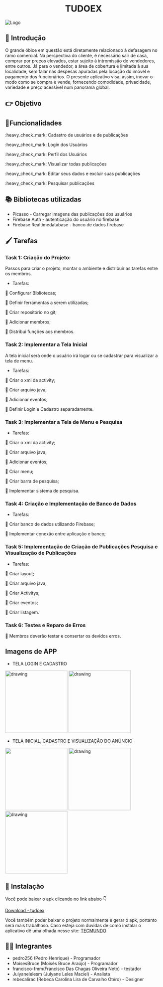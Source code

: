 
<h1 align="center"> TUDOEX </h1>

![Logo](https://res.cloudinary.com/dzf56esap/image/upload/v1605906242/tdx/TudoE_i3kfrc.png)


## 📃 **Introdução**
  O grande óbice em questão está diretamente relacionado à defasagem no ramo comercial.   Na perspectiva do cliente, é necessário sair de casa, comprar por preços elevados, estar sujeito à intromissão de vendedores, entre outros. Já para o vendedor, a área de cobertura é limitada à sua localidade, sem falar nas despesas apuradas pela locação do imóvel e pagamento dos funcionários. O presente aplicativo visa, assim, inovar o modo como se compra e vende, fornecendo comodidade, privacidade, variedade e preço acessível num panorama global.
## 👉 **Objetivo**
##  📑**Funcionalidades**
<p>:heavy_check_mark: Cadastro de usuários e de publicações</p>
<p>:heavy_check_mark: Login dos Usuários </p>
<p>:heavy_check_mark: Perfil dos Usuários</p>
<p>:heavy_check_mark: Visualizar todas publicações</p>
<p>:heavy_check_mark: Editar seus dados e excluir suas publicações</p>
<p>:heavy_check_mark: Pesquisar publicações</p>

## 📚 **Bibliotecas utilizadas**
<ul>
  <li>Picasso - Carregar imagens das publicações dos usuários</li>
  <li>Firebase Auth - autenticação do usuário no firebase</li>
  <li>Firebase Realtimedatabase - banco de dados firebase</li>
</ul>

## 🖌 **Tarefas**

### Task 1: Criação do Projeto:
Passos para criar o projeto, montar o ambiente e distribuir as tarefas entre os membros.
* Tarefas:
<p>📍 Configurar Bibliotecas;</p>
<p>📍 Definir ferramentas a serem utilizadas;</p>
<p>📍 Criar repositório no git;</p>
<p>📍 Adicionar membros;</p>
<p>📍 Distribui funções aos membros.</p>

### Task 2: Implementar a Tela Inicial
A tela inicial será onde o usuário irá logar ou se cadastrar para visualizar a tela de menu.
* Tarefas:
<p>📍 Criar o xml da activity;</p>
<p>📍 Criar arquivo java;</p>
<p>📍 Adicionar eventos;</p>
<p>📍 Definir Login e Cadastro separadamente.</p>

### Task 3: Implementar a Tela de Menu e Pesquisa
* Tarefas:
<p>📍 Criar o xml da activity;</p>
<p>📍 Criar arquivo java;</p>
<p>📍 Adicionar eventos;</p>
<p>📍 Criar menu;</p>
<p>📍 Criar barra de pesquisa;</p>
<p>📍 Implementar sistema de pesquisa.</p>

### Task 4: Criação e Implementação de Banco de Dados 
* Tarefas:
<p>📍 Criar banco de dados utilizando Firebase;</p>
<p>📍 Implementar conexão entre aplicação e banco;</p>

### Task 5: Implementação de Criação de Publicações Pesquisa e Visualização de Publicações
* Tarefas:
<p>📍 Criar layout;</p>
<p>📍 Criar arquivo java;</p>
<p>📍 Criar Activitys;</p>
<p>📍 Criar eventos;</p>
<p>📍 Criar listagem.</p>

### Task 6: Testes e Reparo de Erros
<p>📍 Membros deverão testar e consertar os devidos erros.</p>

## Imagens de APP
  - TELA LOGIN E CADASTRO
  <div>
  <img src="https://res.cloudinary.com/dzf56esap/image/upload/v1605910968/tdx/WhatsApp_Image_2020-11-20_at_18.20.36_1_f5sr3c.jpg" alt="drawing" width="200"/>
  <img src="https://res.cloudinary.com/dzf56esap/image/upload/v1605910968/tdx/WhatsApp_Image_2020-11-20_at_18.20.36_2_w0opo0.jpg" alt="drawing" width="200"/>
  </div>
  
  - TELA INICIAL, CADASTRO E VISUALIZAÇÃO DO ANÚNCIO 
  <div>
  <img src="https://res.cloudinary.com/dzf56esap/image/upload/v1605910967/tdx/WhatsApp_Image_2020-11-20_at_18.20.36_4_pszh67.jpg" width="200"/>
  <img src="https://res.cloudinary.com/dzf56esap/image/upload/v1605910968/tdx/WhatsApp_Image_2020-11-20_at_18.20.36_3_hcgljl.jpg" alt="drawing" width="200"/>
  <img src="https://res.cloudinary.com/dzf56esap/image/upload/v1605910967/tdx/WhatsApp_Image_2020-11-20_at_18.20.35_dqdgtd.jpg" alt="drawing" width="200"/>
  </div>
  

## 📲 **Instalação**

Você pode baixar o apk clicando no link abaixo 👇

[Download - tudoex](https://www.mediafire.com/file/f1ka50wgph0swmu/tudoex.apk/file)

Você também poder baixar o projeto normalmente e gerar o apk, portanto será mais trabalhoso.
Caso esteja com duvidas de como instalar o aplicativo dê uma olhada nesse site: [TECMUNDO](https://www.tecmundo.com.br/tutorial/51473-android-como-instalar-aplicativos-apk.htm)

## 👩‍💻 **Integrantes**
<ul>
  <li>pedro256 (Pedro Henrique) - Programador</il>
  <li>MoisesBruce (Moisés Bruce Araújo) - Programador</li>
  <li>francisco-fmm(Francisco Das Chagas Oliveira Neto) - testador</il>
  <li>Julyanelelesm (Julyane Leles Maciel) - Analista</il>
  <li>rebecalirac (Rebeca Carolina Lira de Carvalho Otéro) - Designer</il>
</ul>

